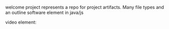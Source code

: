 welcome
project represents a repo for project artifacts. Many file types and an outline software element in java/js

video element:
